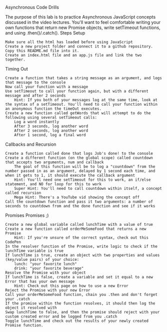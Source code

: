 

Asynchronous Code Drills

The purpose of this lab is to practice Asynchronous JavaScript concepts discussed in the video lectures. You'll want to feel comfortable writing your own functions that return new Promise objects, write setTimeout functions, and using .then()/.catch().
Steps
Setup

    Make sure all the html has loaded before using JavaScript
    Create a new project folder and connect it to a github repository. Copy this README.md file into it.
    Create an index.html file and an app.js file and link the two together.

Timing Out

    Create a function that takes a string message as an argument, and logs that message to the console
    Now call your function with a message
    Use setTimeout to call your function again, but with a different message and after 2 seconds
        Hint: If you both of your messages log at the same time, look at the syntax of a setTimeout. You'll need to call your function within an anonymous function the timeOut executes.
    Create a new function called getWords that will attempt to do the following using several setTimeout calls:
        Log a word instantly
        After 3 seconds, log another word
        After 2 seconds, log another word
        After 1 second, log a final word

Callbacks and Recursion

    Create a function called done that logs Job's done! to the console
    Create a different function (on the global scope) called countdown that accepts two arguments, num and callback
        The goal of this function will be to log a "countdown" from the number passed in as an argument, delayed by 1 second each time, and when it gets to 1, it should execute the callback argument
        Hint: You'll need one setTimeout for this to work, an if/else statement, and NO for loop for this to work
        Super Hint: You'll need to call countdown within itself, a concept called recursion
        Mega Hint: There's a YouTube vid showing the concept off
    Call the countdown function and pass it two arguments: a number of seconds to countdown from and the done function and see if it works

Promises Promises ;)

    Create a new global variable called lunchTime with a value of true
    Create a new function called orderMeSomeFood that returns a new Promise
        Hint: If you're unsure of the correct syntax, check out this CodePen
    In the resolver function of the Promise, write logic to check if the lunchTime variable is true
    If lunchTime is true, create an object with two properties and values (key/value pairs) of your choice:
        lunch: "your favorite lunch"
        drink: "your favorite beverage"
    Resolve the Promise with your object
    If lunchTime is false, create a variable and set it equal to a new Error that has your own message
        Hint: Check out this page on how to use a new Error
    Reject the Promise with your new Error
    Call your orderMeSomeFood function, chain you .then and don't forget your .catch
    If the promise within the function resolves, it should then log the object it resolved with
    Swap lunchTime to false, and then the promise should reject with your custom created error and be logged from you .catch
    Toggle lunchTime and check out the results of your newly created Promise function.

